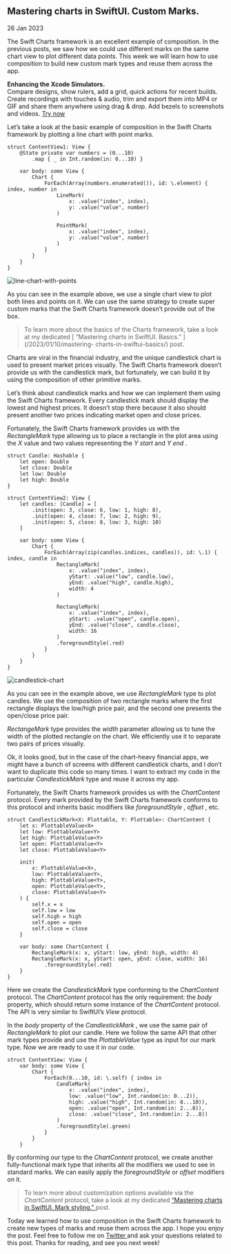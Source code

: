 ##  Mastering charts in SwiftUI. Custom Marks.

26 Jan 2023

The Swift Charts framework is an excellent example of composition. In the
previous posts, we saw how we could use different marks on the same chart view
to plot different data points. This week we will learn how to use composition
to build new custom mark types and reuse them across the app.

**Enhancing the Xcode Simulators.**  
Compare designs, show rulers, add a grid, quick actions for recent builds.
Create recordings with touches & audio, trim and export them into MP4 or GIF
and share them anywhere using drag & drop. Add bezels to screenshots and
videos. [ Try now ](https://gumroad.com/a/931293139/ftvbh)

Let’s take a look at the basic example of composition in the Swift Charts
framework by plotting a line chart with point marks.

    
    
    struct ContentView1: View {
        @State private var numbers = (0...10)
            .map { _ in Int.random(in: 0...10) }
        
        var body: some View {
            Chart {
                ForEach(Array(numbers.enumerated()), id: \.element) { index, number in
                    LineMark(
                        x: .value("index", index),
                        y: .value("value", number)
                    )
                    
                    PointMark(
                        x: .value("index", index),
                        y: .value("value", number)
                    )
                }
            }
        }
    }
    

![line-chart-with-points](/public/chart13.png)

As you can see in the example above, we use a single chart view to plot both
lines and points on it. We can use the same strategy to create super custom
marks that the Swift Charts framework doesn’t provide out of the box.

> To learn more about the basics of the Charts framework, take a look at my
> dedicated [ “Mastering charts in SwiftUI. Basics.” ](/2023/01/10/mastering-
> charts-in-swiftui-basics/) post.

Charts are viral in the financial industry, and the unique candlestick chart
is used to present market prices visually. The Swift Charts framework doesn’t
provide us with the candlestick mark, but fortunately, we can build it by
using the composition of other primitive marks.

Let’s think about candlestick marks and how we can implement them using the
Swift Charts framework. Every candlestick mark should display the lowest and
highest prices. It doesn’t stop there because it also should present another
two prices indicating market open and close prices.

Fortunately, the Swift Charts framework provides us with the _RectangleMark_
type allowing us to place a rectangle in the plot area using the _X_ value and
two values representing the _Y start_ and _Y end_ .

    
    
    struct Candle: Hashable {
        let open: Double
        let close: Double
        let low: Double
        let high: Double
    }
    
    struct ContentView2: View {
        let candles: [Candle] = [
            .init(open: 3, close: 6, low: 1, high: 8),
            .init(open: 4, close: 7, low: 2, high: 9),
            .init(open: 5, close: 8, low: 3, high: 10)
        ]
        
        var body: some View {
            Chart {
                ForEach(Array(zip(candles.indices, candles)), id: \.1) { index, candle in
                    RectangleMark(
                        x: .value("index", index),
                        yStart: .value("low", candle.low),
                        yEnd: .value("high", candle.high),
                        width: 4
                    )
                    
                    RectangleMark(
                        x: .value("index", index),
                        yStart: .value("open", candle.open),
                        yEnd: .value("close", candle.close),
                        width: 16
                    )
                    .foregroundStyle(.red)
                }
            }
        }
    }
    

![candlestick-chart](/public/chart12.png)

As you can see in the example above, we use _RectangleMark_ type to plot
candles. We use the composition of two rectangle marks where the first
rectangle displays the low/high price pair, and the second one presents the
open/close price pair.

_RectangeMark_ type provides the _width_ parameter allowing us to tune the
width of the plotted rectangle on the chart. We efficiently use it to separate
two pairs of prices visually.

Ok, it looks good, but in the case of the chart-heavy financial apps, we might
have a bunch of screens with different candlestick charts, and I don’t want to
duplicate this code so many times. I want to extract my code in the particular
_CandlestickMark_ type and reuse it across my app.

Fortunately, the Swift Charts framework provides us with the _ChartContent_
protocol. Every mark provided by the Swift Charts framework conforms to this
protocol and inherits basic modifiers like _foregroundStyle_ , _offset_ , etc.

    
    
    struct CandlestickMark<X: Plottable, Y: Plottable>: ChartContent {
        let x: PlottableValue<X>
        let low: PlottableValue<Y>
        let high: PlottableValue<Y>
        let open: PlottableValue<Y>
        let close: PlottableValue<Y>
        
        init(
            x: PlottableValue<X>,
            low: PlottableValue<Y>,
            high: PlottableValue<Y>,
            open: PlottableValue<Y>,
            close: PlottableValue<Y>
        ) {
            self.x = x
            self.low = low
            self.high = high
            self.open = open
            self.close = close
        }
        
        var body: some ChartContent {
            RectangleMark(x: x, yStart: low, yEnd: high, width: 4)
            RectangleMark(x: x, yStart: open, yEnd: close, width: 16)
                .foregroundStyle(.red)
        }
    }
    

Here we create the _CandlestickMark_ type conforming to the _ChartContent_
protocol. The _ChartContent_ protocol has the only requirement: the _body_
property, which should return some instance of the _ChartContent_ protocol.
The API is very similar to SwiftUI’s _View_ protocol.

In the _body_ property of the _CandlestickMark_ , we use the same pair of
_RectangleMark_ to plot our candle. Here we follow the same API that other
mark types provide and use the _PlottableValue_ type as input for our mark
type. Now we are ready to use it in our code.

    
    
    struct ContentView: View {
        var body: some View {
            Chart {
                ForEach(0...10, id: \.self) { index in
                    CandleMark(
                        x: .value("index", index),
                        low: .value("low", Int.random(in: 0...2)),
                        high: .value("high", Int.random(in: 8...10)),
                        open: .value("open", Int.random(in: 2...8)),
                        close: .value("close", Int.random(in: 2...8))
                    )
                    .foregroundStyle(.green)
                }
            }
        }
    
    

By conforming our type to the _ChartContent_ protocol, we create another
fully-functional mark type that inherits all the modifiers we used to see in
standard marks. We can easily apply the _foregroundStyle_ or _offset_
modifiers on it.

> To learn more about customization options available via the _ChartContent_
> protocol, take a look at my dedicated [ “Mastering charts in SwiftUI. Mark
> styling.” ](/2023/01/18/mastering-charts-in-swiftui-mark-styling/) post.

Today we learned how to use composition in the Swift Charts framework to
create new types of marks and reuse them across the app. I hope you enjoy the
post. Feel free to follow me on [ Twitter ](https://twitter.com/mecid) and ask
your questions related to this post. Thanks for reading, and see you next
week!

